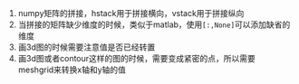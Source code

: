 1. numpy矩阵的拼接，hstack用于拼接横向，vstack用于拼接纵向
2. 当拼接的矩阵缺少维度的时候，类似于matlab，使用`[:,None]`可以添加缺省的维度
3. 画3d图的时候需要注意值是否已经转置
4. 画3d图或者contour这样的图的时候，需要变成紧密的点，所以需要meshgrid来转换x轴和y轴的值